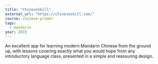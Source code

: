 ```yaml
---
title: "ChineseSkill"
external_url: "https://chineseskill.com/"
course: chinese-primer
tags:
  - mandarin
year: 2015
---
```


An excellent app for learning modern Mandarin Chinese from the ground up, with lessons covering exactly what you would hope from any introductory language class, presented in a simple and reassuring design.

